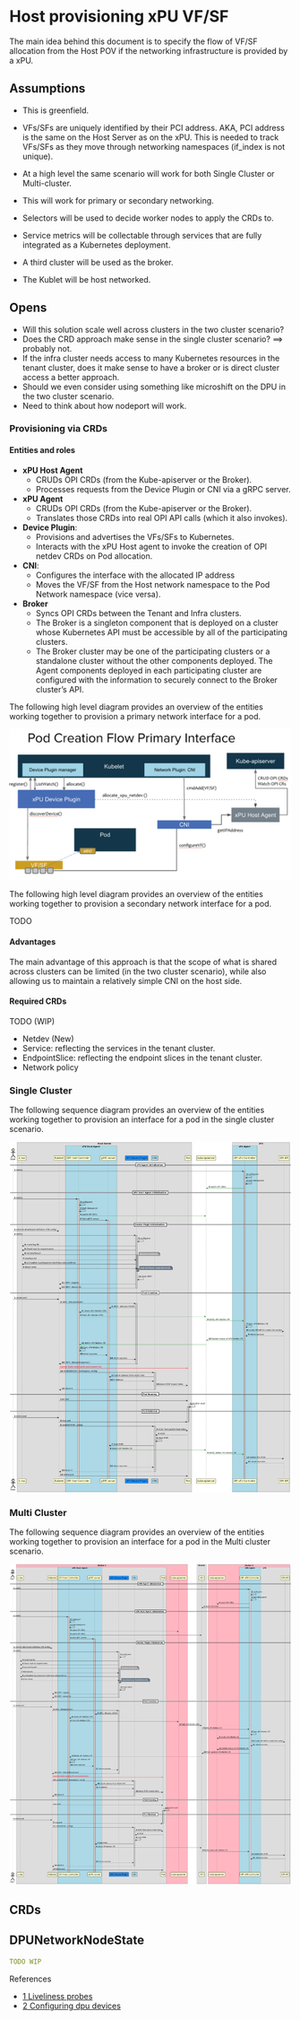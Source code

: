 # Host provisioning xPU VF/SF

The main idea behind this document is to specify the flow of VF/SF allocation from the Host POV if the networking infrastructure is provided by a xPU.

## Assumptions

- This is greenfield.

- VFs/SFs are uniquely identified by their PCI address. AKA, PCI address is the same on the Host Server as on the xPU. This is needed to track VFs/SFs as they move through networking namespaces (if_index is not unique).

- At a high level the same scenario will work for both Single Cluster or Multi-cluster.

- This will work for primary or secondary networking.

- Selectors will be used to decide worker nodes to apply the CRDs to.

- Service metrics will be collectable through services that are fully integrated
as a Kubernetes deployment.

- A third cluster will be used as the broker.

- The Kublet will be host networked.

## Opens

- Will this solution scale well across clusters in the two cluster scenario?
- Does the CRD approach make sense in the single cluster scenario? ==> probably not.
- If the infra cluster needs access to many Kubernetes resources in the tenant cluster, does it make sense to have a broker or is direct cluster access a better approach.
- Should we even consider using something like microshift on the DPU in the two cluster scenario.
- Need to think about how nodeport will work.

### Provisioning via CRDs

#### Entities and roles

- **xPU Host Agent**
  - CRUDs OPI CRDs (from the Kube-apiserver or the Broker).
  - Processes requests from the Device Plugin or CNI via a gRPC server.
- **xPU Agent**
  - CRUDs OPI CRDs (from the Kube-apiserver or the Broker).
  - Translates those CRDs into real OPI API calls (which it also invokes).
- **Device Plugin**:
  - Provisions and advertises the VFs/SFs to Kubernetes.
  - Interacts with the xPU Host agent to invoke the creation of OPI netdev CRDs
    on Pod allocation.
- **CNI**:
  - Configures the interface with the allocated IP address
  - Moves the VF/SF from the Host network namespace to the Pod Network namespace
   (vice versa).
- **Broker**
  - Syncs OPI CRDs between the Tenant and Infra clusters.
  - The Broker is a singleton component that is deployed on a cluster whose Kubernetes API must be accessible by all of the participating clusters.
  - The Broker cluster may be one of the participating clusters or a standalone cluster without the other components deployed. The Agent components deployed in each participating cluster are configured with the information to securely connect to the Broker cluster’s API.

The following high level diagram provides an overview of the entities working
together to provision a primary network interface for a pod.

![primary-int-provisioning-highlevel](./images/primary-int-provisioning-highlevel.png)

The following high level diagram provides an overview of the entities working
together to provision a secondary network interface for a pod.

TODO

#### Advantages

The main advantage of this approach is that the scope of what is shared across clusters can be limited (in the two cluster scenario), while also allowing us to maintain a relatively simple CNI on the host side.

#### Required CRDs

TODO (WIP)

- Netdev (New)
- Service: reflecting the services in the tenant cluster.
- EndpointSlice: reflecting the endpoint slices in the tenant cluster.
- Network policy

### Single Cluster

The following sequence diagram provides an overview of the entities working
together to provision an interface for a pod in the single cluster scenario.

![host-provisioning-xPU-VF](./images/host-provisioning-xPU-VF.png)

### Multi Cluster

The following sequence diagram provides an overview of the entities working
together to provision an interface for a pod in the Multi cluster scenario.

![host-provisioning-xPU-VF-multi-cluster](./images/host-provisioning-xPU-VF-multi-cluster.png)

## CRDs

## DPUNetworkNodeState

```yaml
TODO WIP
```

References

- [1 Liveliness probes](https://kubernetes.io/docs/tasks/configure-pod-container/configure-liveness-readiness-startup-probes/)
- [2 Configuring dpu devices](https://docs.openshift.com/container-platform/4.12/networking/hardware_networks/configuring-dpu-device.html)
